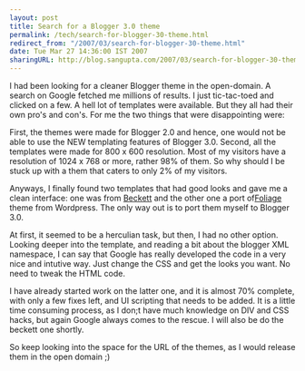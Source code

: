 ```yaml
---
layout: post
title: Search for a Blogger 3.0 theme
permalink: /tech/search-for-blogger-30-theme.html
redirect_from: "/2007/03/search-for-blogger-30-theme.html"
date: Tue Mar 27 14:36:00 IST 2007
sharingURL: http://blog.sangupta.com/2007/03/search-for-blogger-30-theme.html
---
```


I had been looking for a cleaner Blogger theme in the open-domain. A search on 
Google fetched me millions of results. I just tic-tac-toed and clicked on a few. 
A hell lot of templates were available. But they all had their own pro's and con's. 
For me the two things that were disappointing were:

First, the themes were made for Blogger 2.0 and hence, one would not be able to use 
the NEW templating features of Blogger 3.0. Second, all the templates were made for 
800 x 600 resolution. Most of my visitors have a resolution of 1024 x 768 or more, 
rather 98% of them. So why should I be stuck up with a them that caters to only 2% 
of my visitors.

Anyways, I finally found two templates that had good looks and gave me a clean interface: 
one was from <a href="http://blogger-templates.blogspot.com/search?q=beckett">Beckett</a>
and the other one a port of<a href="http://foliage-for-blogger.blogspot.com/">Foliage</a>
theme from Wordpress. The only way out is to port them myself to Blogger 3.0.

At first, it seemed to be a herculian task, but then, I had no other option. Looking 
deeper into the template, and reading a bit about the blogger XML namespace, I can 
say that Google has really developed the code in a very nice and intutive way. Just 
change the CSS and get the looks you want. No need to tweak the HTML code.

I have already started work on the latter one, and it is almost 70% complete, with only 
a few fixes left, and UI scripting that needs to be added. It is a little time consuming 
process, as I don;t have much knowledge on DIV and CSS hacks, but again Google always 
comes to the rescue. I will also be do the beckett one shortly.

So keep looking into the space for the URL of the themes, as I would release them in the open domain ;)
